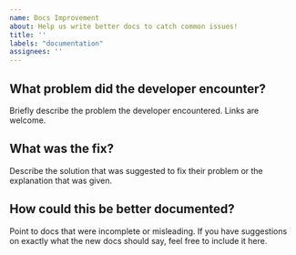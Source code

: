 ```yaml
---
name: Docs Improvement
about: Help us write better docs to catch common issues!
title: ''
labels: "documentation"
assignees: ''
---
```


## What problem did the developer encounter?

Briefly describe the problem the developer encountered. Links are welcome.

## What was the fix?

Describe the solution that was suggested to fix their problem or the explanation that was given.

## How could this be better documented?

Point to docs that were incomplete or misleading.
If you have suggestions on exactly what the new docs should say, feel free to include it here.
